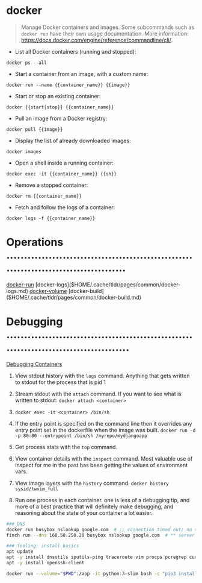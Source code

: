 # docker

> Manage Docker containers and images.
> Some subcommands such as `docker run` have their own usage documentation.
> More information: <https://docs.docker.com/engine/reference/commandline/cli/>.

- List all Docker containers (running and stopped):

`docker ps --all`

- Start a container from an image, with a custom name:

`docker run --name {{container_name}} {{image}}`

- Start or stop an existing container:

`docker {{start|stop}} {{container_name}}`

- Pull an image from a Docker registry:

`docker pull {{image}}`

- Display the list of already downloaded images:

`docker images`

- Open a shell inside a running container:

`docker exec -it {{container_name}} {{sh}}`

- Remove a stopped container:

`docker rm {{container_name}}`

- Fetch and follow the logs of a container:

`docker logs -f {{container_name}}`


# Operations .......................................................................................
[docker-run]($HOME/.cache/tldr/pages/common/docker-run.md)
[docker-logs]($HOME/.cache/tldr/pages/common/docker-logs.md)
[docker-volume]($HOME/.cache/tldr/pages/common/docker-volume.md)
[docker-build]($HOME/.cache/tldr/pages/common/docker-build.md)


# Debugging ........................................................................................
[Debugging Containers](https://medium.com/@betz.mark/ten-tips-for-debugging-docker-containers-cde4da841a1d)

1. View stdout history with the `logs` command.
  Anything that gets written to stdout for the process that is pid 1

2. Stream stdout with the `attach` command.
   If you want to see what is written to stdout: `docker attach <container>`

3. `docker exec -it <container> /bin/sh`

4. If the entry point is specified on the command line then it overrides any entry point set in the dockerfile when the image was built.
  `docker run -d -p 80:80 --entrypoint /bin/sh /myrepo/mydjangoapp`

5. Get process stats with the `top` command.

6. View container details with the `inspect` command.
   Most valuable use of inspect for me in the past has been getting the values of environment vars.

7. View image layers with the `history` command.
   `docker history sysid/twvim_full`

8. Run one process in each container.
   one is less of a debugging tip, and more of a best practice that will definitely make debugging, and reasoning about the state of your container a lot easier.

```bash
### DNS
docker run busybox nslookup google.com  # ;; connection timed out; no servers could be reached
finch run --dns 160.50.250.20 busybox nslookup google.com  # ** server can't find google.com: NXDOMAIN

### Tooling: install basics
apt update
apt -y install dnsutils iputils-ping traceroute vim procps pcregrep curl net-tools python3-pip unzip
apt -y install openssh-client

docker run --volume="$PWD":/app -it python:3-slim bash -c "pip3 install --upgrade pip; pip3 install pipenv; cd /app; apt-get update && apt-get install --yes awscli bc bsdmainutils curl freetds-dev g++ gcc git jq sshpass tdsodbc openssh-client rsync unixodbc-dev zip; pipenv sync --bare --three; pipenv install --skip-lock --dev"
```
